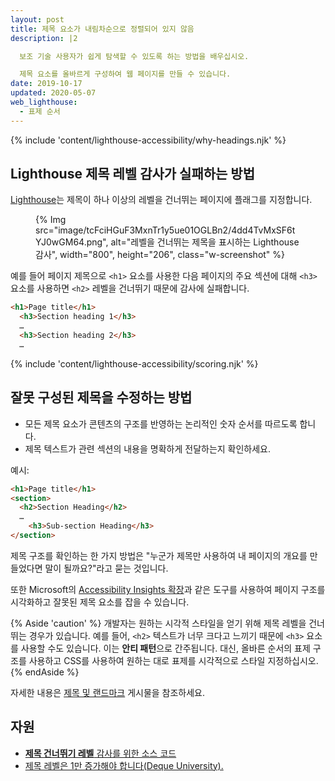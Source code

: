 ```yaml
---
layout: post
title: 제목 요소가 내림차순으로 정렬되어 있지 않음
description: |2

  보조 기술 사용자가 쉽게 탐색할 수 있도록 하는 방법을 배우십시오.

  제목 요소를 올바르게 구성하여 웹 페이지를 만들 수 있습니다.
date: 2019-10-17
updated: 2020-05-07
web_lighthouse:
  - 표제 순서
---
```


{% include 'content/lighthouse-accessibility/why-headings.njk' %}

## Lighthouse 제목 레벨 감사가 실패하는 방법

[Lighthouse](https://developers.google.com/web/tools/lighthouse/)는 제목이 하나 이상의 레벨을 건너뛰는 페이지에 플래그를 지정합니다.

<figure class="w-figure">{% Img src="image/tcFciHGuF3MxnTr1y5ue01OGLBn2/4dd4TvMxSF6tYJ0wGM64.png", alt="레벨을 건너뛰는 제목을 표시하는 Lighthouse 감사", width="800", height="206", class="w-screenshot" %}</figure>

예를 들어 페이지 제목으로 `<h1>` 요소를 사용한 다음 페이지의 주요 섹션에 대해 `<h3>` 요소를 사용하면 `<h2>` 레벨을 건너뛰기 때문에 감사에 실패합니다.

```html
<h1>Page title</h1>
  <h3>Section heading 1</h3>
  …
  <h3>Section heading 2</h3>
  …
```

{% include 'content/lighthouse-accessibility/scoring.njk' %}

## 잘못 구성된 제목을 수정하는 방법

- 모든 제목 요소가 콘텐츠의 구조를 반영하는 논리적인 숫자 순서를 따르도록 합니다.
- 제목 텍스트가 관련 섹션의 내용을 명확하게 전달하는지 확인하세요.

예시:

```html
<h1>Page title</h1>
<section>
  <h2>Section Heading</h2>
  …
    <h3>Sub-section Heading</h3>
</section>
```

제목 구조를 확인하는 한 가지 방법은 "누군가 제목만 사용하여 내 페이지의 개요를 만들었다면 말이 될까요?"라고 묻는 것입니다.

또한 Microsoft의 <a href="https://accessibilityinsights.io/" rel="noopener">Accessibility Insights 확장</a>과 같은 도구를 사용하여 페이지 구조를 시각화하고 잘못된 제목 요소를 잡을 수 있습니다.

{% Aside 'caution' %} 개발자는 원하는 시각적 스타일을 얻기 위해 제목 레벨을 건너뛰는 경우가 있습니다. 예를 들어, `<h2>` 텍스트가 너무 크다고 느끼기 때문에 `<h3>` 요소를 사용할 수도 있습니다. 이는 **안티 패턴**으로 간주됩니다. 대신, 올바른 순서의 표제 구조를 사용하고 CSS를 사용하여 원하는 대로 표제를 시각적으로 스타일 지정하십시오. {% endAside %}

자세한 내용은 [제목 및 랜드마크](/headings-and-landmarks) 게시물을 참조하세요.

## 자원

- <a href="https://github.com/GoogleChrome/lighthouse/blob/master/lighthouse-core/audits/accessibility/heading-order.js" rel="noopener"><strong>제목 건너뛰기 레벨</strong> 감사를 위한 소스 코드</a>
- <a href="https://dequeuniversity.com/rules/axe/3.3/heading-order" rel="noopener">제목 레벨은 1만 증가해야 합니다(Deque University).</a>
